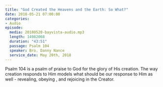 ```yaml
---
title: "God Created the Heavens and the Earth: So What?"
date: 2018-05-21 07:00:00
categories:
- Audio
episode:
  media: 20180520-bayvista-audio.mp3
  length: 14982068
  duration: "43:51"
  passage: Psalm 104
  speaker: Bro. Danny Nance
  service_date: May 20th, 2018
---
```

Psalm 104 is a psalm of praise to God for the glory of His creation. The way creation responds to Him models what should be our response to Him as well - revealing, obeying , and rejoicing in the Creator.